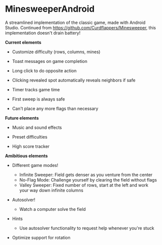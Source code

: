 # MinesweeperAndroid
A streamlined implementation of the classic game, made with Android Studio. Continued from https://github.com/Curdflappers/Minesweeper, this implementation doesn't drain battery!

**Current elements**

- Customize difficulty (rows, columns, mines)

- Toast messages on game completion

- Long click to do opposite action

- Clicking revealed spot automatically reveals neighbors if safe

- Timer tracks game time

- First sweep is always safe

- Can't place any more flags than necessary

**Future elements**

- Music and sound effects

- Preset difficulties

- High score tracker

**Amibitious elements**

- Different game modes!
  - Infinite Sweeper: Field gets denser as you venture from the center
  - No-Flag Mode: Challenge yourself by clearing the field without flags
  - Valley Sweeper: Fixed number of rows, start at the left and work your way down infinite columns
  
- Autosolver!
  - Watch a computer solve the field

- Hints
  - Use autosolver functionality to request help whenever you're stuck
  
- Optimize support for rotation
